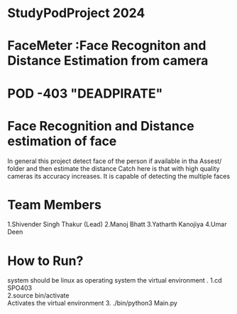 # StudyPodProject 2024 
# FaceMeter  :Face Recogniton and Distance Estimation from camera
# POD -403 "DEADPIRATE"
# Face Recognition and Distance estimation  of face
  In general this project detect face of the person if available in tha Assest/ folder and then estimate the distance 
  Catch here is that with high quality cameras its accuracy increases.
  It is capable of detecting the multiple faces
# Team Members
 1.Shivender Singh Thakur (Lead)
 2.Manoj Bhatt
 3.Yatharth Kanojiya
 4.Umar Deen
 # How to Run?
 system should be linux as operating system the virtual environment .
  1.cd SPO403                                                                                     
  2.source bin/activate                                             
       Activates the virtual environment
  3. ./bin/python3 Main.py                                            
  
   
